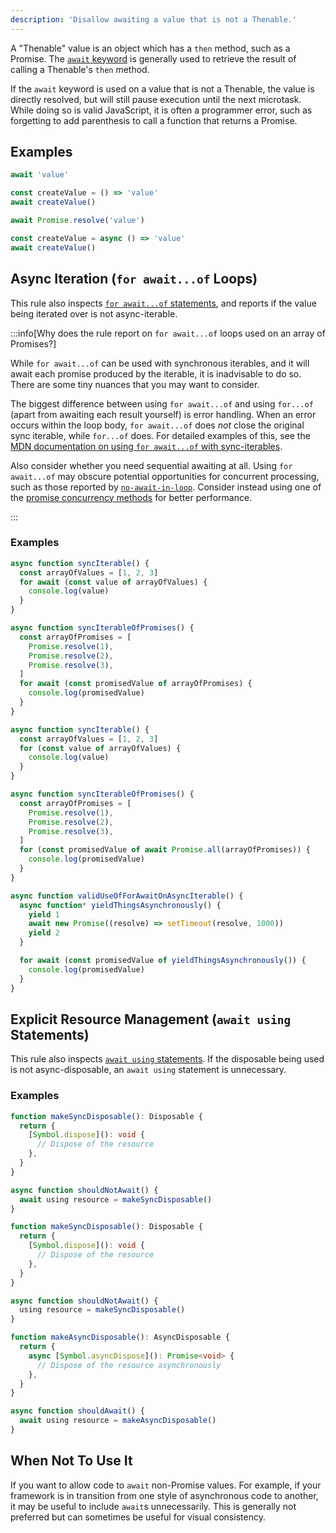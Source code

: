 ```yaml
---
description: 'Disallow awaiting a value that is not a Thenable.'
---
```


A "Thenable" value is an object which has a `then` method, such as a Promise.
The [`await` keyword](https://developer.mozilla.org/en-US/docs/Web/JavaScript/Reference/Operators/await) is generally used to retrieve the result of calling a Thenable's `then` method.

If the `await` keyword is used on a value that is not a Thenable, the value is directly resolved, but will still pause execution until the next microtask.
While doing so is valid JavaScript, it is often a programmer error, such as forgetting to add parenthesis to call a function that returns a Promise.

## Examples

<Tabs>
<TabItem value="❌ Incorrect">

```ts
await 'value'

const createValue = () => 'value'
await createValue()
```

</TabItem>
<TabItem value="✅ Correct">

```ts
await Promise.resolve('value')

const createValue = async () => 'value'
await createValue()
```

</TabItem>
</Tabs>

## Async Iteration (`for await...of` Loops)

This rule also inspects [`for await...of` statements](https://developer.mozilla.org/en-US/docs/Web/JavaScript/Reference/Statements/for-await...of), and reports if the value being iterated over is not async-iterable.

:::info[Why does the rule report on `for await...of` loops used on an array of Promises?]

While `for await...of` can be used with synchronous iterables, and it will await each promise produced by the iterable, it is inadvisable to do so.
There are some tiny nuances that you may want to consider.

The biggest difference between using `for await...of` and using `for...of` (apart from awaiting each result yourself) is error handling.
When an error occurs within the loop body, `for await...of` does _not_ close the original sync iterable, while `for...of` does.
For detailed examples of this, see the [MDN documentation on using `for await...of` with sync-iterables](https://developer.mozilla.org/en-US/docs/Web/JavaScript/Reference/Statements/for-await...of#iterating_over_sync_iterables_and_generators).

Also consider whether you need sequential awaiting at all. Using `for await...of` may obscure potential opportunities for concurrent processing, such as those reported by [`no-await-in-loop`](https://eslint.org/docs/latest/rules/no-await-in-loop). Consider instead using one of the [promise concurrency methods](https://developer.mozilla.org/en-US/docs/Web/JavaScript/Reference/Global_Objects/Promise#promise_concurrency) for better performance.

:::

### Examples

<Tabs>
<TabItem value="❌ Incorrect">

```ts
async function syncIterable() {
  const arrayOfValues = [1, 2, 3]
  for await (const value of arrayOfValues) {
    console.log(value)
  }
}

async function syncIterableOfPromises() {
  const arrayOfPromises = [
    Promise.resolve(1),
    Promise.resolve(2),
    Promise.resolve(3),
  ]
  for await (const promisedValue of arrayOfPromises) {
    console.log(promisedValue)
  }
}
```

</TabItem>
<TabItem value="✅ Correct">

```ts
async function syncIterable() {
  const arrayOfValues = [1, 2, 3]
  for (const value of arrayOfValues) {
    console.log(value)
  }
}

async function syncIterableOfPromises() {
  const arrayOfPromises = [
    Promise.resolve(1),
    Promise.resolve(2),
    Promise.resolve(3),
  ]
  for (const promisedValue of await Promise.all(arrayOfPromises)) {
    console.log(promisedValue)
  }
}

async function validUseOfForAwaitOnAsyncIterable() {
  async function* yieldThingsAsynchronously() {
    yield 1
    await new Promise((resolve) => setTimeout(resolve, 1000))
    yield 2
  }

  for await (const promisedValue of yieldThingsAsynchronously()) {
    console.log(promisedValue)
  }
}
```

</TabItem>
</Tabs>

## Explicit Resource Management (`await using` Statements)

This rule also inspects [`await using` statements](https://www.typescriptlang.org/docs/handbook/release-notes/typescript-5-2.html#using-declarations-and-explicit-resource-management).
If the disposable being used is not async-disposable, an `await using` statement is unnecessary.

### Examples

<Tabs>
<TabItem value="❌ Incorrect">

```ts
function makeSyncDisposable(): Disposable {
  return {
    [Symbol.dispose](): void {
      // Dispose of the resource
    },
  }
}

async function shouldNotAwait() {
  await using resource = makeSyncDisposable()
}
```

</TabItem>
<TabItem value="✅ Correct">

```ts
function makeSyncDisposable(): Disposable {
  return {
    [Symbol.dispose](): void {
      // Dispose of the resource
    },
  }
}

async function shouldNotAwait() {
  using resource = makeSyncDisposable()
}

function makeAsyncDisposable(): AsyncDisposable {
  return {
    async [Symbol.asyncDispose](): Promise<void> {
      // Dispose of the resource asynchronously
    },
  }
}

async function shouldAwait() {
  await using resource = makeAsyncDisposable()
}
```

</TabItem>
</Tabs>

## When Not To Use It

If you want to allow code to `await` non-Promise values.
For example, if your framework is in transition from one style of asynchronous code to another, it may be useful to include `await`s unnecessarily.
This is generally not preferred but can sometimes be useful for visual consistency.
